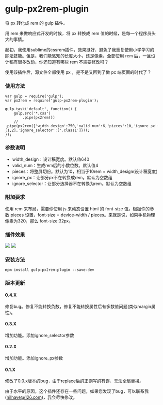 # gulp-px2rem-plugin #

将 px 转化成 rem 的 gulp 插件。

用 rem 来做响应式开发的时候，将 px 转换成 rem 值的时候，是每一个程序员头大的事情。<br />

起初，我使用sublime的cssrem插件，效果挺好，避免了我重复使用小学学习的除法技能。但是，我们能感知的长度大小，还是像素，全部使用 rem 后，一旦设计稿有很多改动，你还知道有哪些 rem 不需要修改吗？<br />

使用该插件后，源文件全部使用 px ，是不是又回到了做 pc 端页面的时代了？

### 使用方法 ###
    var gulp = require('gulp');
    var px2rem = require('gulp-px2rem-plugin');
    
    gulp.task('default', function() {
    	gulp.src('*.css')
			.pipe(px2rem())
		//	.pipe(px2rem({'width_design':750,'valid_num':6,'pieces':10,'ignore_px':[1,2],'ignore_selector':['.class1']}));
    });

### 参数说明 ###
- width_design：设计稿宽度。默认值640
- valid_num：生成rem后的小数位数。默认值4
- pieces：将整屏切份。默认为10，相当于10rem = width_design(设计稿宽度)
- ignore_px：让部分px不在转换成rem。默认为空数组
- ignore_selector：让部分选择器不在转换为rem。默认为空数组

### 附加要求 ###
使用 rem 来布局，需要你使用 js 来动态设置 html 的 font-size 值。根据你的参数 pieces 设置，font-size = device-width / pieces。来就是说，如果手机物理像素为320，那么 font-size:32px。

### 插件效果 ###
![](http://i.imgur.com/t132tBL.png) ![](http://i.imgur.com/B4vVkWi.png)

### 安装方法 ###

    npm install gulp-px2rem-plugin --save-dev
### 版本更新 ###
#### 0.4.X ####
修复bug。修复不能转换负数，修复不能转换属性后有多数值问题(类似margin属性)。
#### 0.3.X ####
增加功能。添加ignore_selector参数
#### 0.2.X ####
增加功能。添加ignore_px参数
#### 0.1.X ####
修改了0.0.x版本的bug，由于replace后的正则写的有误，无法全局替换。

由于水平的原因，这个插件还存在一些问题，如果您发现了bug，可以联系我(nilhave@126.com)，我会尽快修改。